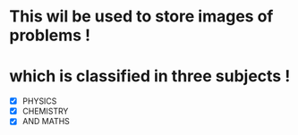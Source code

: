#  This wil be used to store images of problems !
# which is classified in three subjects !
- [x] PHYSICS
- [x] CHEMISTRY
- [x] AND MATHS
